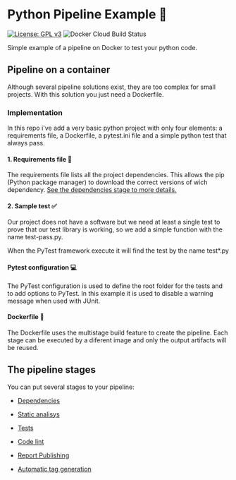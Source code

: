 # Python Pipeline Example 🐍

[![License: GPL v3](https://img.shields.io/badge/License-GPLv3-blue.svg)](https://www.gnu.org/licenses/gpl-3.0)
![Docker Cloud Build Status](https://img.shields.io/docker/cloud/build/edumco/python-pipeline-example)

Simple example of a pipeline on Docker to test your python code.

## Pipeline on a container

Although several pipeline solutions exist, they are too complex for small projects. With this solution you just need a Dockerfile.

### Implementation

In this repo i've add a very basic python project with only four elements: a requirements file, a Dockerfile, a pytest.ini file and a simple python test that always pass.

#### 1. Requirements file 📃

The requirements file lists all the project dependencies. This allows the pip (Python package manager) to download the correct versions of wich dependency. [See the dependencies stage to more details.](pipeline/dependencies.md)

#### 2. Sample test ✅

Our project does not have a software but we need at least a single test to prove that our test library is working, so we add a simple function with the name test-pass.py.

When the PyTest framework execute it will find the test by the name test\*.py

#### Pytest configuration 💻

The PyTest configuration is used to define the root folder for the tests and to add options to PyTest. In this example it is used to disable a warning message when used with JUnit.

#### Dockerfile 🐳

The Dockerfile uses the multistage build feature to create the pipeline. Each stage can be executed by a diferent image and only the output artifacts will be reused.

## The pipeline stages

You can put several stages to your pipeline:

- [Dependencies](pipeline/dependencies.md)

- [Static analisys](pipeline/static-analisys.md)

- [Tests](pipeline/tests.md)

- [Code lint](pipeline/lint.md)

- [Report Publishing](pipeline/reports.md)

- [Automatic tag generation](pipeline/tagging.md)
